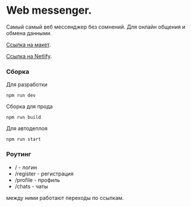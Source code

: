 # Web messenger.
Самый самый веб мессенджер без сомнений. Для онлайн общения и обмена данными.

[Ссылка на макет](https://www.figma.com/file/p0q8L7bjlVnKblEpHgWJgy/Chat_external_link-(Copy)?node-id=0%3A1&t=anF13sSQum7r2YpN-0).

[Ссылка на Netlify](https://cool-frangollo-94b33a.netlify.app/).
### Сборка
Для разработки
```
npm run dev
```
Сборка для прода
```
npm run build
```
Для автодеплоя
```
npm run start
```

### Роутинг

- / - логин
- /register - регистрация
- /profile - профиль
- /chats - чаты

между ними работают переходы по ссылкам.

